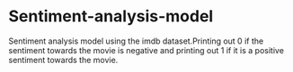 # Sentiment-analysis-model
Sentiment analysis model using the imdb dataset.Printing out 0 if the sentiment towards the movie is negative and 
printing out 1 if it is a positive sentiment towards the movie.
